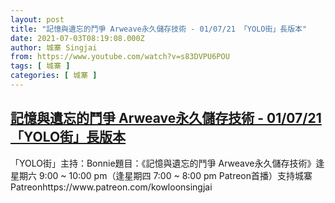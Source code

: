 ```yaml
---
layout: post
title: "記憶與遺忘的鬥爭 Arweave永久儲存技術 - 01/07/21 「YOLO街」長版本"
date: 2021-07-03T08:19:08.000Z
author: 城寨 Singjai
from: https://www.youtube.com/watch?v=s83DVPU6POU
tags: [ 城寨 ]
categories: [ 城寨 ]
---
```

<!--1625300348000-->
[記憶與遺忘的鬥爭 Arweave永久儲存技術 - 01/07/21 「YOLO街」長版本](https://www.youtube.com/watch?v=s83DVPU6POU)
------

<div>
「YOLO街」主持：Bonnie題目：《記憶與遺忘的鬥爭 Arweave永久儲存技術》逢星期六 9:00 ~ 10:00 pm（逢星期四 7:00 ~ 8:00 pm Patreon首播）支持城寨Patreonhttps://www.patreon.com/kowloonsingjai
</div>
